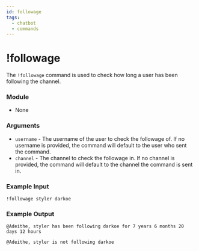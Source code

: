 ```yaml
---
id: followage 
tags:
  - chatbot
  - commands
---
```

# !followage

The `!followage` command is used to check how long a user has been following the channel.

### Module

- None

### Arguments

- `username` - The username of the user to check the followage of. If no username is provided, the command will default to the user who sent the command.
- `channel` - The channel to check the followage in. If no channel is provided, the command will default to the channel the command is sent in.

### Example Input

```
!followage styler darkoe
```

### Example Output

```
@Adeithe, styler has been following darkoe for 7 years 6 months 20 days 12 hours

@Adeithe, styler is not following darkoe
```
